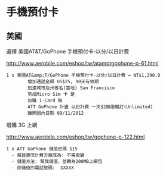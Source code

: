 # 手機預付卡

## 美國

選擇 美國AT&T/GoPhone 手機預付卡-以分/以日計費

<http://www.aerobile.com/eshop/tw/atamptgophone-p-61.html>


```
1 x 美國AT&amp;T/GoPhone 手機預付卡-以分/以日計費 = NT$1,290.0
        增加通話金額 US$25, 90天有效期
        到達城市及州省名(當地) San Francisco
        剪成Micro Sim 卡 是
        加購 i-Card 無
        ATT GoPhone 計畫 以日計費 一天$2無限暢打(Unlimited)
        離開國內日期 09/11/2012
```

增購 3G 上網

<http://www.aerobile.com/eshop/tw/gophone-p-122.html>


```
1 x ATT GoPhone 儲值密碼 $15
  - 幫我更改計費方案成為: 不需更變
  - 儲值方法: 幫我儲值，並轉為200MB上網包
  - 欲儲值的電話號碼:  XXXXX
```